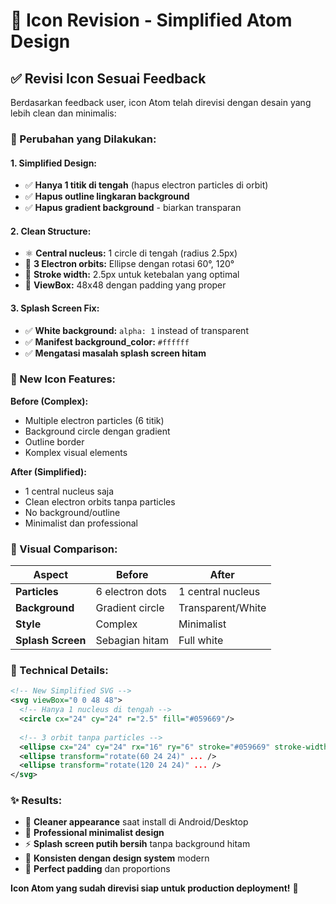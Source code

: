 # 🎨 Icon Revision - Simplified Atom Design

## ✅ Revisi Icon Sesuai Feedback

Berdasarkan feedback user, icon Atom telah direvisi dengan desain yang lebih clean dan minimalis:

### 🔧 Perubahan yang Dilakukan:

#### **1. Simplified Design:**
- ✅ **Hanya 1 titik di tengah** (hapus electron particles di orbit)
- ✅ **Hapus outline lingkaran background**
- ✅ **Hapus gradient background** - biarkan transparan

#### **2. Clean Structure:**
- ⚛️ **Central nucleus:** 1 circle di tengah (radius 2.5px)
- 🔄 **3 Electron orbits:** Ellipse dengan rotasi 60°, 120° 
- 🎯 **Stroke width:** 2.5px untuk ketebalan yang optimal
- 📐 **ViewBox:** 48x48 dengan padding yang proper

#### **3. Splash Screen Fix:**
- ✅ **White background:** `alpha: 1` instead of transparent
- ✅ **Manifest background_color:** `#ffffff` 
- ✅ **Mengatasi masalah splash screen hitam**

### 🎨 New Icon Features:

**Before (Complex):**
- Multiple electron particles (6 titik)
- Background circle dengan gradient
- Outline border
- Komplex visual elements

**After (Simplified):**
- 1 central nucleus saja
- Clean electron orbits tanpa particles
- No background/outline
- Minimalist dan professional

### 📱 Visual Comparison:

| Aspect | Before | After |
|--------|--------|-------|
| **Particles** | 6 electron dots | 1 central nucleus |
| **Background** | Gradient circle | Transparent/White |
| **Style** | Complex | Minimalist |
| **Splash Screen** | Sebagian hitam | Full white |

### 🚀 Technical Details:

```svg
<!-- New Simplified SVG -->
<svg viewBox="0 0 48 48">
  <!-- Hanya 1 nucleus di tengah -->
  <circle cx="24" cy="24" r="2.5" fill="#059669"/>
  
  <!-- 3 orbit tanpa particles -->
  <ellipse cx="24" cy="24" rx="16" ry="6" stroke="#059669" stroke-width="2.5" fill="none"/>
  <ellipse transform="rotate(60 24 24)" ... />
  <ellipse transform="rotate(120 24 24)" ... />
</svg>
```

### ✨ Results:

- 📱 **Cleaner appearance** saat install di Android/Desktop
- 🎯 **Professional minimalist design**
- ⚡ **Splash screen putih bersih** tanpa background hitam
- 🎨 **Konsisten dengan design system** modern
- 📐 **Perfect padding** dan proportions

**Icon Atom yang sudah direvisi siap untuk production deployment!** 🚀
